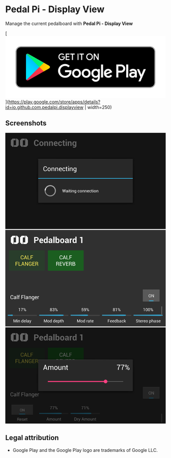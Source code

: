 # Pedal Pi - Display View

Manage the current pedalboard with **Pedal Pi - Display View**

[![Get it on Google Play](docs/google-play-badge.png)](https://play.google.com/store/apps/details?id=io.github.com.pedalpi.displayview | width=250)

## Screenshots

![Connecting device show a simple modal](docs/connecting.png)
![Current pedalboard view](docs/current-pedalboard.png)
![Change a param value of a effect](docs/param-value.png)

## Legal attribution

* Google Play and the Google Play logo are trademarks of Google LLC.